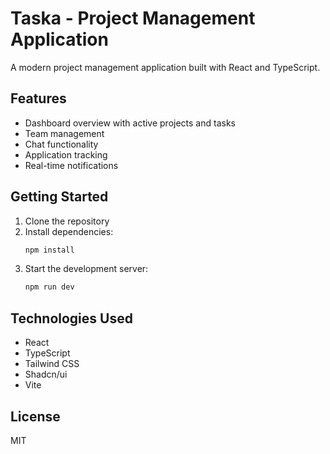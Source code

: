 # Taska - Project Management Application

A modern project management application built with React and TypeScript.

## Features

- Dashboard overview with active projects and tasks
- Team management
- Chat functionality
- Application tracking
- Real-time notifications

## Getting Started

1. Clone the repository
2. Install dependencies:
   ```bash
   npm install
   ```
3. Start the development server:
   ```bash
   npm run dev
   ```

## Technologies Used

- React
- TypeScript
- Tailwind CSS
- Shadcn/ui
- Vite

## License

MIT